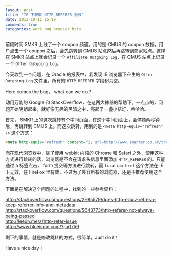 ```yaml
---
layout: post
title: "IE 下获取 HTTP_REFERER 无效"
date: 2013-10-11 15:19
comments: true
categories: work bug browser http
---
```

前段时间 SMKR 上线了一个 coupon 频道，用的是 CMUS 的 coupon 数据，用户点击一个 coupon 之后，会先跳转到 CMUS 站点然后再跳转到商家站点。这样在 SMKR 站点上就会记录一个 `Affiliate Outgoing Log`，在 CMUS 站点上记录一个 `Offer Outgoing Log`。

今天收到一个问题，在 Oracle 的报表中，我发现 IE 浏览器下产生的 `Offer Outgoing Log` 文件里，所有的 `HTTP_REFERER` 字段都为空。

Here comes the bug， what can we do？

<!-- more -->

动用万能的 Google 和 StackOverflow，在这两大神器的帮助下，一点点的，问题开始明朗起来，就好像无尽的黑暗之中，亮起了一盏小桔灯，哈哈哈。

首先， SMKR 上的这次跳转有个中间页面，在这个中间页面上，会停顿两秒钟后，再跳转到 CMUS 上。而这次跳转，用到的是 `<meta http-equiv="refresh" />` 这个方式：

``` html
<meta http-equiv="refresh" content="2; url=http://www.smarter.co.kr/track/scripts/redir.php?bt=YWZmaWxpYXRl&ds=Q1BB&ch=1&pi=668114&mi=549&du=aHR0cDovL3d3dy5jb3Vwb25tb3VudGFpbi5jb20vc3RhdHMvcmVkaXIucGhwP3JlcXVlc3RpZD05ZWQxZTFkZDc0OWM1N2ZjMmRhZGQ5NzdiNzFmZGI4OCZmcm9tPXNta3ImbT01NDkmcD02NjgxMTQmZHM9Q1BB" /> 
```

而在现代浏览器中，除了使用 webkit 内核的 Chrome 和 Safari 之外，使用这种方式进行跳转的话，浏览器是不会在请求头信息里面添加 `HTTP_REFERER` 的。只能通过 a 标签点击， form 提交等方法进行跳转，而 `location.href` 这个方法在 IE 下无效，在 FireFox 里有效，不过为了兼容所有的浏览器，还是不推荐使用这个方法。

下面是在解决这个问题的过程中，找到的一些参考资料：

<http://stackoverflow.com/questions/2985579/does-http-equiv-refresh-keep-referrer-info-and-metadata>  
<http://stackoverflow.com/questions/5643773/http-referer-not-always-being-passed>  
<http://leeon.me/a/http-refer-issue>  
<http://www.blueisme.com/?p=1759>

剩下的事情，就是修改跳转的方式，很简单，Just do it！

Have a nice day！